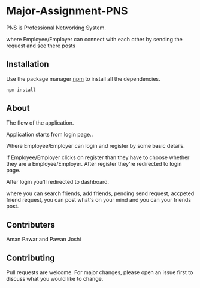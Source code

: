 # Major-Assignment-PNS

PNS is Professional Networking System.

where Employee/Employer can connect with each other by sending the request and see there posts

## Installation

Use the package manager [npm](https://www.npmjs.com/) to install all the dependencies.

```npm
npm install
```

## About

The flow of the application.

Application starts from login page..

Where Employee/Employer can login and register by some basic details.

if Employee/Employer clicks on register than they have to choose whether they are a Employee/Employer. After register they're redirected to login page.

After login you'll redirected to dashboard.

where you can search friends, add friends, pending send request, accpeted friend request, you can post what's on your mind and you can your friends post.

## Contributers
Aman Pawar and Pawan Joshi

## Contributing
Pull requests are welcome. For major changes, please open an issue first to discuss what you would like to change.
